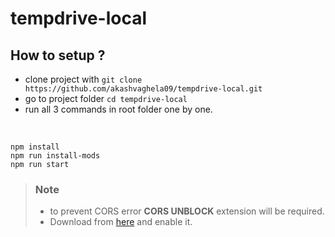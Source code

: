 # tempdrive-local

## How to setup ?

- clone project with `git clone https://github.com/akashvaghela09/tempdrive-local.git` 
- go to project folder `cd tempdrive-local`
- run all 3 commands in root folder one by one.
<br />
    
    npm install
    npm run install-mods
    npm run start
 

> ### Note
> - to prevent CORS error **CORS UNBLOCK** extension will be required. 
> - Download from [here](https://chrome.google.com/webstore/detail/cors-unblock/lfhmikememgdcahcdlaciloancbhjino) and enable it.
